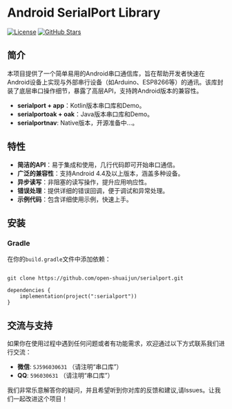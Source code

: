 # Android SerialPort Library

[![License](https://img.shields.io/badge/License-Apache%202.0-blue.svg)](https://opensource.org/licenses/Apache-2.0)
[![GitHub Stars](https://img.shields.io/github/stars/yourusername/yourrepository.svg?style=social)](https://github.com/yourusername/yourrepository)

## 简介

本项目提供了一个简单易用的Android串口通信库，旨在帮助开发者快速在Android设备上实现与外部串行设备（如Arduino、ESP8266等）的通讯。该库封装了底层串口操作细节，暴露了高层API，支持跨Android版本的兼容性。
- **serialport + app**：Kotlin版本串口库和Demo。
- **serialportoak + oak**：Java版本串口库和Demo。
- **serialportnav**: Native版本，开源准备中...。

## 特性

- **简洁的API**：易于集成和使用，几行代码即可开始串口通信。
- **广泛的兼容性**：支持Android 4.4及以上版本，涵盖多种设备。
- **异步读写**：非阻塞的读写操作，提升应用响应性。
- **错误处理**：提供详细的错误回调，便于调试和异常处理。
- **示例代码**：包含详细使用示例，快速上手。

## 安装

### Gradle
在你的`build.gradle`文件中添加依赖：

```

git clone https://github.com/open-shuaijun/serialport.git

dependencies {
    implementation(project(":serialport"))
}

```


## 交流与支持

如果你在使用过程中遇到任何问题或者有功能需求，欢迎通过以下方式联系我们进行交流：

- **微信**: `SJ596030631` （请注明“串口库”）
- **QQ**: `596030631` （请注明“串口库”）

我们非常乐意解答你的疑问，并且希望听到你对库的反馈和建议,请Issues。让我们一起改进这个项目！

